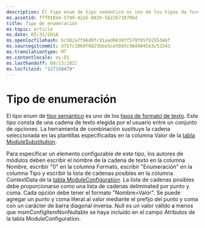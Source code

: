 ```yaml
---
description: El tipo enum de tipo semántico es uno de los tipos de formato de texto.
ms.assetid: fff01044-5749-42a5-b026-5b22671870bd
title: Tipo de enumeración
ms.topic: article
ms.date: 05/31/2018
ms.openlocfilehash: bc582a7f96d8fc91aad66387f579f05f9255346f
ms.sourcegitcommit: d75fc10b9f0825bbe5ce5045c90d4045e3c53243
ms.translationtype: MT
ms.contentlocale: es-ES
ms.lasthandoff: 09/13/2021
ms.locfileid: "127158479"
---
```

# <a name="enum-type"></a>Tipo de enumeración

El tipo enum de [tipo semántico](semantic-types.md) es uno de los [tipos de formato de texto](text-format-types.md). Este tipo consta de una cadena de texto elegida por el usuario entre un conjunto de opciones. La herramienta de combinación sustituye la cadena seleccionada en las plantillas especificadas en la columna Valor de la [tabla ModuleSubstitution](modulesubstitution-table.md).

Para especificar un elemento configurable de este tipo, los autores de módulos deben escribir el nombre de la cadena de texto en la columna Nombre, escribir "0" en la columna Formato, escribir "Enumeración" en la columna Tipo y escribir la lista de cadenas posibles en la columna ContextData de la [tabla ModuleConfiguration](moduleconfiguration-table.md). La lista de cadenas posibles debe proporcionarse como una lista de cadenas deliminated por punto y coma. Cada opción debe tener el formato "Nombre=Valor". Se puede agregar un punto y coma literal al valor mediante el prefijo del punto y coma con un carácter de barra diagonal inversa. Null es un valor válido a menos que msmConfigItemNonNullable se haya incluido en el campo Atributos de la tabla ModuleConfiguration.

 

 




